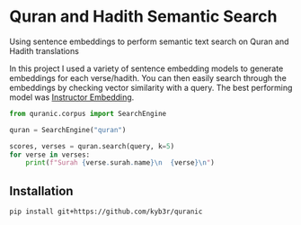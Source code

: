 # Quran and Hadith Semantic Search

Using sentence embeddings to perform semantic text search on Quran and Hadith translations

In this project I used a variety of sentence embedding models to generate embeddings for each verse/hadith. You can then easily search through the embeddings by checking vector similarity with a query. The best performing model was [Instructor Embedding](https://github.com/HKUNLP/instructor-embedding).

```py
from quranic.corpus import SearchEngine

quran = SearchEngine("quran")

scores, verses = quran.search(query, k=5)
for verse in verses:
    print(f"Surah {verse.surah.name}\n  {verse}\n")
```

## Installation
```
pip install git+https://github.com/kyb3r/quranic
```

